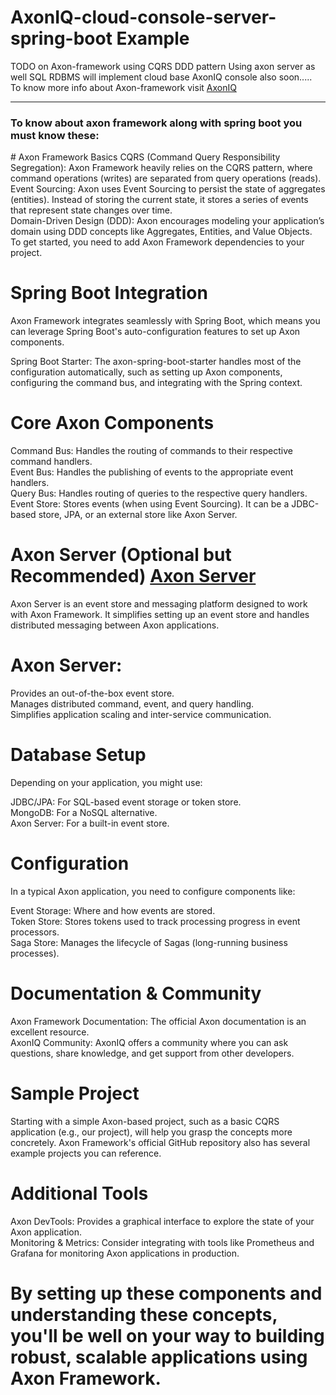 # AxonIQ-cloud-console-server-spring-boot Example
TODO on Axon-framework using CQRS DDD pattern Using axon server as well SQL RDBMS will implement cloud base AxonIQ console also soon.....<br/>
To know more info about Axon-framework visit <a href="https://www.axoniq.io/" > AxonIQ </a> 

<hr/>
<h3>To know about axon framework along with spring boot you must know these:</h3>
# Axon Framework Basics
CQRS (Command Query Responsibility Segregation): Axon Framework heavily relies on the CQRS pattern, where command operations (writes) are separated from query operations (reads).<br/>
Event Sourcing: Axon uses Event Sourcing to persist the state of aggregates (entities). Instead of storing the current state, it stores a series of events that represent state changes over time.<br/>
Domain-Driven Design (DDD): Axon encourages modeling your application’s domain using DDD concepts like Aggregates, Entities, and Value Objects.<br/>
To get started, you need to add Axon Framework dependencies to your project.<br/>

# Spring Boot Integration
Axon Framework integrates seamlessly with Spring Boot, which means you can leverage Spring Boot's auto-configuration features to set up Axon components.<br/>

Spring Boot Starter: The axon-spring-boot-starter handles most of the configuration automatically, such as setting up Axon components, configuring the command bus, and integrating with the Spring context.<br/>

# Core Axon Components
Command Bus: Handles the routing of commands to their respective command handlers.<br/>
Event Bus: Handles the publishing of events to the appropriate event handlers.<br/>
Query Bus: Handles routing of queries to the respective query handlers.<br/>
Event Store: Stores events (when using Event Sourcing). It can be a JDBC-based store, JPA, or an external store like Axon Server.<br/>

# Axon Server (Optional but Recommended) <a href="https://www.axoniq.io/products/axon-server">Axon Server </a>
Axon Server is an event store and messaging platform designed to work with Axon Framework. It simplifies setting up an event store and handles distributed messaging between Axon applications.

# Axon Server:
Provides an out-of-the-box event store.<br/>
Manages distributed command, event, and query handling.<br/>
Simplifies application scaling and inter-service communication.<br/>

# Database Setup
Depending on your application, you might use:<br/>

JDBC/JPA: For SQL-based event storage or token store.<br/>
MongoDB: For a NoSQL alternative.<br/>
Axon Server: For a built-in event store.<br/>

# Configuration
In a typical Axon application, you need to configure components like:<br/>

Event Storage: Where and how events are stored.<br/>
Token Store: Stores tokens used to track processing progress in event processors.<br/>
Saga Store: Manages the lifecycle of Sagas (long-running business processes).<br/>

# Documentation & Community
Axon Framework Documentation: The official Axon documentation is an excellent resource.<br/>
AxonIQ Community: AxonIQ offers a community where you can ask questions, share knowledge, and get support from other developers.<br/>

# Sample Project
Starting with a simple Axon-based project, such as a basic CQRS application (e.g., our project), will help you grasp the concepts more concretely. Axon Framework's official GitHub repository also has several example projects you can reference.<br/>

# Additional Tools
Axon DevTools: Provides a graphical interface to explore the state of your Axon application.<br/>
Monitoring & Metrics: Consider integrating with tools like Prometheus and Grafana for monitoring Axon applications in production.<br/>

# By setting up these components and understanding these concepts, you'll be well on your way to building robust, scalable applications using Axon Framework.
